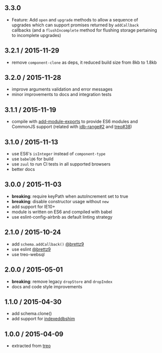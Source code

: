 ## 3.3.0

* Feature: Add `open` and `upgrade` methods to allow a sequence of upgrades
  which can support promises returned by `addCallback` callbacks (and a
  `flushIncomplete` method for flushing storage pertaining to incomplete
  upgrades)

## 3.2.1 / 2015-11-29

* remove `component-clone` as deps,
  it reduced build size from 8kb to 1.8kb

## 3.2.0 / 2015-11-28

* improve arguments validation and error messages
* minor improvements to docs and integration tests

## 3.1.1 / 2015-11-19

* compile with [add-module-exports](https://github.com/59naga/babel-plugin-add-module-exports) to provide ES6 modules and CommonJS support (related with [idb-range#2](https://github.com/treojs/idb-range/issues/2) and [treo#38](https://github.com/treojs/treo/pull/38))

## 3.1.0 / 2015-11-13

* use ES6's `isInteger` instead of `component-type`
* use `babel@6` for build
* use `zuul` to run CI tests in all supported browsers
* better docs

## 3.0.0 / 2015-11-03

* **breaking**: require keyPath when autoIncrement set to true
* **breaking**: disable constructor usage without `new`
* add support for IE10+
* module is written on ES6 and compiled with babel
* use eslint-config-airbnb as default linting strategy

## 2.1.0 / 2015-10-24

* add `schema.addCallback()` [@brettz9](https://github.com/brettz9)
* use eslint [@brettz9](https://github.com/brettz9)
* use treo-websql

## 2.0.0 / 2015-05-01

* **breaking**: remove legacy `dropStore` and `dropIndex`
* docs and code style improvements

## 1.1.0 / 2015-04-30

* add schema.clone()
* add support for [indexeddbshim](https://github.com/axemclion/IndexedDBShim)

## 1.0.0 / 2015-04-09

* extracted from [treo](http://treojs.com)
